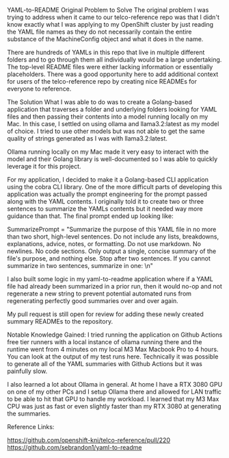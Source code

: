 YAML-to-README
Original Problem to Solve
The original problem I was trying to address when it came to our telco-reference repo was that I didn't know exactly what I was applying to my OpenShift cluster by just reading the YAML file names as they do not necessarily contain the entire substance of the MachineConfig object and what it does in the name.  

There are hundreds of YAMLs in this repo that live in multiple different folders and to go through them all individually would be a large undertaking.  The top-level README files were either lacking information or essentially placeholders.  There was a good opportunity here to add additional context for users of the telco-reference repo by creating nice READMEs for everyone to reference.

The Solution
What I was able to do was to create a Golang-based application that traverses a folder and underlying folders looking for YAML files and then passing their contents into a model running locally on my Mac.  In this case, I settled on using ollama and llama3.2:latest as my model of choice.  I tried to use other models but was not able to get the same quality of strings generated as I was with llama3.2:latest.

Ollama running locally on my Mac made it very easy to interact with the model and their Golang library is well-documented so I was able to quickly leverage it for this project.

For my application, I decided to make it a Golang-based CLI application using the cobra CLI library.  One of the more difficult parts of developing this application was actually the prompt engineering for the prompt passed along with the YAML contents.  I originally told it to create two or three sentences to summarize the YAMLs contents but it needed way more guidance than that.  The final prompt ended up looking like:

SummarizePrompt = "Summarize the purpose of this YAML file in no more than two short, high-level sentences. Do not include any lists, breakdowns, explanations, advice, notes, or formatting. Do not use markdown. No newlines. No code sections. Only output a single, concise summary of the file's purpose, and nothing else. Stop after two sentences. If you cannot summarize in two sentences, summarize in one: \n"

I also built some logic in my yaml-to-readme application where if a YAML file had already been summarized in a prior run, then it would no-op and not regenerate a new string to prevent potential automated runs from regenerating perfectly good summaries over and over again.

My pull request is still open for review for adding these newly created summary READMEs to the repository.

Notable Knowledge Gained:
I tried running the application on Github Actions free tier runners with a local instance of ollama running there and the runtime went from 4 minutes on my local M3 Max Macbook Pro to 4 hours.  You can look at the output of my test runs here.  Technically it was possible to generate all of the YAML summaries with Github Actions but it was painfully slow.

I also learned a lot about Ollama in general.  At home I have a RTX 3080 GPU on one of my other PCs and I setup Ollama there and allowed for LAN traffic to be able to hit that GPU to handle my workload.  I learned that my M3 Max CPU was just as fast or even slightly faster than my RTX 3080 at generating the summaries.

​Reference Links:

https://github.com/openshift-kni/telco-reference/pull/220
https://github.com/sebrandon1/yaml-to-readme